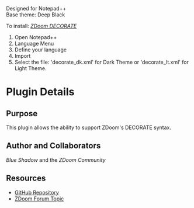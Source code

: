Designed for Notepad++<br>
Base theme: Deep Black

To install: [<i>ZDoom DECORATE</i>](https://zdoom.org/wiki/DECORATE "ZDoom: DECORATE")
 1. Open Notepad++
 2. Language Menu
 3. Define your language
 4. Import
 5. Select the file: 'decorate_dk.xml' for Dark Theme or 'decorate_lt.xml' for Light Theme.


# Plugin Details
## Purpose
This plugin allows the ability to support ZDoom's DECORATE syntax.

## Author and Collaborators
<i>Blue Shadow</i> and the <i>ZDoom Community</i>

## Resources
 * [GitHub Repository](https://github.com/Blue-Shadow/nc-shc "Project's Repository")
 * [ZDoom Forum Topic](https://forum.zdoom.org/viewtopic.php?p=782836#p782836 "Syntax highlighting for Notepad++ and TextPad")